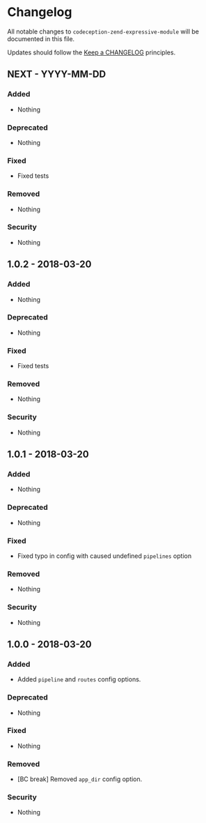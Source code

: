 # Changelog

All notable changes to `codeception-zend-expressive-module` will be documented in this file.

Updates should follow the [Keep a CHANGELOG](http://keepachangelog.com/) principles.

## NEXT - YYYY-MM-DD

### Added
- Nothing

### Deprecated
- Nothing

### Fixed
- Fixed tests

### Removed
- Nothing

### Security
- Nothing

## 1.0.2 - 2018-03-20

### Added
- Nothing

### Deprecated
- Nothing

### Fixed
- Fixed tests

### Removed
- Nothing

### Security
- Nothing

## 1.0.1 - 2018-03-20

### Added
- Nothing

### Deprecated
- Nothing

### Fixed
- Fixed typo in config with caused undefined `pipelines` option

### Removed
- Nothing

### Security
- Nothing

## 1.0.0 - 2018-03-20

### Added
- Added `pipeline` and `routes` config options.

### Deprecated
- Nothing

### Fixed
- Nothing

### Removed
- [BC break] Removed `app_dir` config option.

### Security
- Nothing

